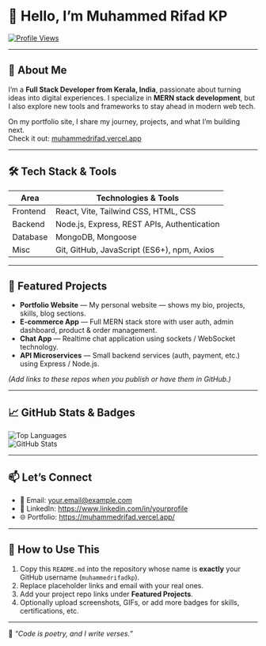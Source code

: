 # 👋 Hello, I’m **Muhammed Rifad KP**

[![Profile Views](https://komarev.com/ghpvc/?username=muhammedrifadkp&color=brightgreen)](https://github.com/muhammedrifadkp)

---

## 🧩 About Me

I’m a **Full Stack Developer from Kerala, India**, passionate about turning ideas into digital experiences. I specialize in **MERN stack development**, but I also explore new tools and frameworks to stay ahead in modern web tech.

On my portfolio site, I share my journey, projects, and what I’m building next.  
Check it out: [muhammedrifad.vercel.app](https://muhammedrifad.vercel.app/)  

---

## 🛠️ Tech Stack & Tools

| Area        | Technologies & Tools                         |
|-------------|-----------------------------------------------|
| Frontend    | React, Vite, Tailwind CSS, HTML, CSS          |
| Backend     | Node.js, Express, REST APIs, Authentication    |
| Database    | MongoDB, Mongoose                              |
| Misc        | Git, GitHub, JavaScript (ES6+), npm, Axios     |

---

## 🌟 Featured Projects

- **Portfolio Website** — My personal website — shows my bio, projects, skills, blog sections.  
- **E-commerce App** — Full MERN stack store with user auth, admin dashboard, product & order management.  
- **Chat App** — Realtime chat application using sockets / WebSocket technology.  
- **API Microservices** — Small backend services (auth, payment, etc.) using Express / Node.js.

*(Add links to these repos when you publish or have them in GitHub.)*

---

## 📈 GitHub Stats & Badges

![Top Languages](https://github-readme-stats.vercel.app/api/top-langs/?username=muhammedrifadkp&layout=compact)  
![GitHub Stats](https://github-readme-stats.vercel.app/api?username=muhammedrifadkp&show_icons=true&count_private=true)

---

## 📫 Let’s Connect

- 📧 Email: your.email@example.com  
- 💼 LinkedIn: https://www.linkedin.com/in/yourprofile  
- 🌐 Portfolio: https://muhammedrifad.vercel.app/  

---

## 🚀 How to Use This

1. Copy this `README.md` into the repository whose name is **exactly** your GitHub username (`muhammedrifadkp`).  
2. Replace placeholder links and email with your real ones.  
3. Add your project repo links under **Featured Projects**.  
4. Optionally upload screenshots, GIFs, or add more badges for skills, certifications, etc.

---

📌 *“Code is poetry, and I write verses.”*  
